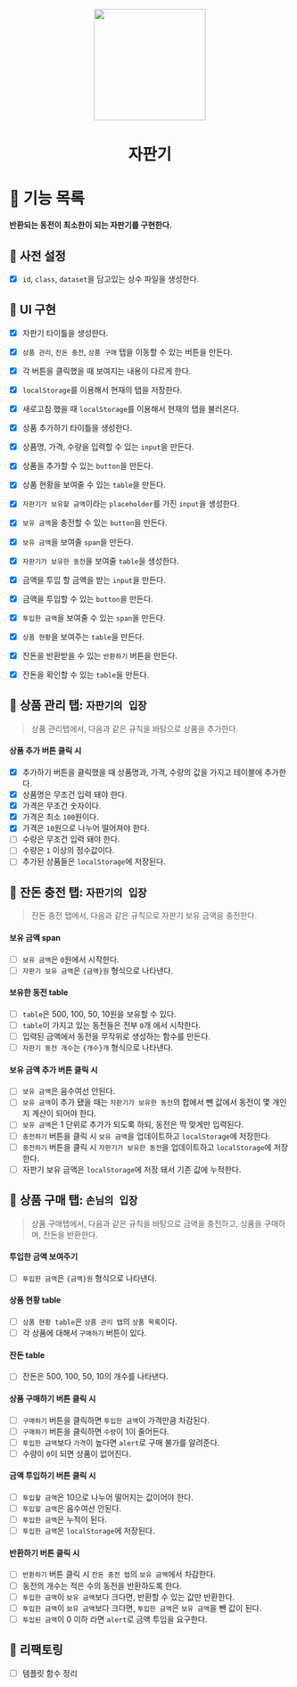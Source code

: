 <p align="middle" >
  <img width="200px;" src="https://github.com/woowacourse/javascript-vendingmachine-precourse/blob/main/images/beverage_icon.png?raw=true"/>
</p>
<h1 align="middle">자판기</h1>

# 📌 기능 목록

**반환되는 동전이 최소한이 되는 자판기를 구현한다.**

## 📍 사전 설정

- [x] `id`, `class`, `dataset`을 담고있는 상수 파일을 생성한다.

## 📍 UI 구현

- [x] 자판기 타이틀을 생성한다.
- [x] `상품 관리`, `잔돈 충전`, `상품 구매` 탭을 이동할 수 있는 버튼을 만든다.
- [x] 각 버튼을 클릭했을 때 보여지는 내용이 다르게 한다.
- [x] `localStorage`를 이용해서 현재의 탭을 저장한다.
- [x] 새로고침 했을 때 `localStorage`를 이용해서 현재의 탭을 불러온다.

- [x] 상품 추가하기 타이틀을 생성한다.
- [x] 상품명, 가격, 수량을 입력할 수 있는 `input`을 만든다.
- [x] 상품을 추가할 수 있는 `button`을 만든다.
- [x] 상품 현황을 보여줄 수 있는 `table`을 만든다.

- [x] `자판기가 보유할 금액`이라는 `placeholder`를 가진 `input`을 생성한다.
- [x] `보유 금액`을 충전할 수 있는 `button`을 만든다.
- [x] `보유 금액`을 보여줄 `span`을 만든다.
- [x] `자판기가 보유한 동전`을 보여줄 `table`을 생성한다.

- [x] 금액을 투입 할 금액을 받는 `input`을 만든다.
- [x] 금액을 투입할 수 있는 `button`을 만든다.
- [x] `투입한 금액`을 보여줄 수 있는 `span`을 만든다.
- [x] `상품 현황`을 보여주는 `table`을 만든다.
- [x] 잔돈을 반환받을 수 있는 `반환하기` 버튼을 만든다.
- [x] 잔돈을 확인할 수 있는 `table`을 만든다.

## 📍 상품 관리 탭: `자판기의 입장`

> 상품 관리탭에서, 다음과 같은 규칙을 바탕으로 상품을 추가한다.

#### 상품 추가 버튼 클릭 시

- [x] 추가하기 버튼을 클릭했을 때 상품명과, 가격, 수량의 값을 가지고 테이블에 추가한다.
- [x] 상품명은 무조건 입력 돼야 한다.
- [x] 가격은 무조건 숫자이다.
- [x] 가격은 최소 `100`원이다.
- [x] 가격은 `10`원으로 나누어 떨어져야 한다.
- [ ] 수량은 무조건 입력 돼야 한다.
- [ ] 수량은 `1` 이상의 정수값이다.
- [ ] 추가된 상품들은 `localStorage`에 저장된다.

## 📍 잔돈 충전 탭: `자판기의 입장`

> 잔돈 충전 탭에서, 다음과 같은 규칙으로 자판기 보유 금액을 충전한다.

#### 보유 금액 span

- [ ] `보유 금액`은 `0`원에서 시작한다.
- [ ] `자판기 보유 금액`은 `{금액}원` 형식으로 나타낸다.

#### 보유한 동전 table

- [ ] `table`은 500, 100, 50, 10원을 보유할 수 있다.
- [ ] `table`이 가지고 있는 동전들은 전부 `0`개 에서 시작한다.
- [ ] 입력된 금액에서 동전을 무작위로 생성하는 함수를 만든다.
- [ ] `자판기 동전 개수`는 `{개수}개` 형식으로 나타낸다.

#### 보유 금액 추가 버튼 클릭 시

- [ ] `보유 금액`은 음수여선 안된다.
- [ ] `보유 금액`이 추가 됐을 때는 `자판기가 보유한 동전`의 합에서 뺀 값에서 동전이 몇 개인지 계산이 되어야 한다.
- [ ] `보유 금액`은 1 단위로 추가가 되도록 하되, 동전은 딱 맞게만 입력된다.
- [ ] `충전하기` 버튼을 클릭 시 `보유 금액`을 업데이트하고 `localStorage`에 저장한다.
- [ ] `충전하기` 버튼을 클릭 시 `자판기가 보유한 동전`을 업데이트하고 `localStorage`에 저장한다.
- [ ] 자판기 보유 금액은 `localStorage`에 저장 돼서 기존 값에 누적한다.

## 📍 상품 구매 탭: `손님의 입장`

> 상품 구매탭에서, 다음과 같은 규칙을 바탕으로 금액을 충전하고, 상품을 구매하며, 잔돈을 반환한다.

#### 투입한 금액 보여주기

- [ ] `투입한 금액`은 `{금액}원` 형식으로 나타낸다.

#### 상품 현황 table

- [ ] `상품 현황 table`은 `상품 관리 탭`의 `상품 목록`이다.
- [ ] 각 상품에 대해서 `구매하기` 버튼이 있다.

#### 잔돈 table

- [ ] 잔돈은 500, 100, 50, 10의 개수를 나타낸다.

#### 상품 구매하기 버튼 클릭 시

- [ ] `구매하기` 버튼을 클릭하면 `투입한 금액`이 가격만큼 차감된다.
- [ ] `구매하기` 버튼을 클릭하면 `수량`이 1이 줄어든다.
- [ ] `투입한 금액`보다 `가격`이 높다면 `alert`로 구매 불가를 알려준다.
- [ ] 수량이 `0`이 되면 상품이 없어진다.

#### 금액 투입하기 버튼 클릭 시

- [ ] `투입할 금액`은 10으로 나누어 떨어지는 값이어야 한다.
- [ ] `투입할 금액`은 음수여선 안된다.
- [ ] `투입한 금액`은 누적이 된다.
- [ ] `투입한 금액`은 `localStorage`에 저장된다.

#### 반환하기 버튼 클릭 시

- [ ] `반환하기` 버튼 클릭 시 `잔돈 충전 탭`의 `보유 금액`에서 차감한다.
- [ ] 동전의 개수는 적은 수의 동전을 반환하도록 한다.
- [ ] `투입한 금액`이 `보유 금액`보다 크다면, 반환할 수 있는 값만 반환한다.
- [ ] `투입한 금액`이 `보유 금액`보다 크다면, `투입한 금액`은 `보유 금액`을 뺀 값이 된다.
- [ ] `투입된 금액`이 0 이하 라면 `alert`로 금액 투입을 요구한다.

## 📍 리팩토링

- [ ] 템플릿 함수 정리
